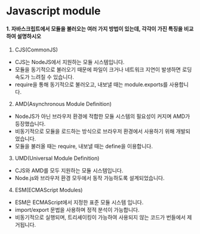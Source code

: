 # Javascript module

#### 1. 자바스크립트에서 모듈을 불러오는 여러 가지 방법이 있는데, 각각이 가진 특징을 비교하여 설명하시오

1. CJS(CommonJS)

- CJS는 NodeJS에서 지원하는 모듈 시스템입니다.
- 모듈을 동기적으로 불러오기 때문에 파일이 크거나 네트워크 지연이 발생하면 로딩 속도가 느려질 수 있습니다.
- require을 통해 동기적으로 불러오고, 내보낼 때는 module.exports를 사용합니다.

2. AMD(Asynchronous Module Definition)

- NodeJS가 아닌 브라우저 환경에 적합한 모듈 시스템의 필요성이 커지며 AMD가 등장했습니다.
- 비동기적으로 모듈을 로드하는 방식으로 브라우저 환경에서 사용하기 위해 개발되었습니다.
- 모듈을 불러올 때는 require, 내보낼 때는 define을 이용합니다.

3. UMD(Universal Module Definition)

- CJS와 AMD를 모두 지원하는 모듈 시스템입니다.
- Node.js와 브라우저 환경 모두에서 동작 가능하도록 설계되었습니다.

4. ESM(ECMAScript Modules)

- ESM은 ECMAScript에서 지정한 표준 모듈 시스템 입니다.
- import/export 문법을 사용하며 정적 분석이 가능합니다.
- 비동기적으로 실행되며, 트리셰이킹이 가능하여 사용되지 않는 코드가 번들에서 제거됩니다.
